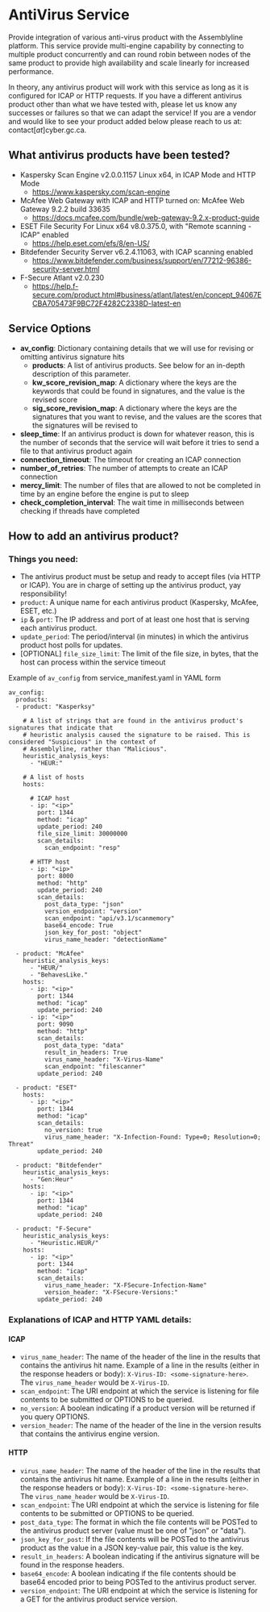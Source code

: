 # AntiVirus Service
Provide integration of various anti-virus product with the Assemblyline platform. This service provide multi-engine capability by connecting to multiple product concurrently and can round robin between nodes of the same product to provide high availability and scale linearly for increased performance.

In theory, any antivirus product will work with this service as long as it is configured for ICAP or HTTP requests.
If you have a different antivirus product other than what we have tested with, please let us know any successes or
failures so that we can adapt the service!
If you are a vendor and would like to see your product added below please reach to us at: contact[_at_]cyber.gc.ca.

## What antivirus products have been tested?
- Kaspersky Scan Engine v2.0.0.1157 Linux x64, in ICAP Mode and HTTP Mode
  - https://www.kaspersky.com/scan-engine
- McAfee Web Gateway with ICAP and HTTP turned on: McAfee Web Gateway 9.2.2 build 33635
  - https://docs.mcafee.com/bundle/web-gateway-9.2.x-product-guide
- ESET File Security For Linux x64 v8.0.375.0, with "Remote scanning - ICAP" enabled
  - https://help.eset.com/efs/8/en-US/
- Bitdefender Security Server v6.2.4.11063, with ICAP scanning enabled
  - https://www.bitdefender.com/business/support/en/77212-96386-security-server.html
- F-Secure Atlant v2.0.230
  - https://help.f-secure.com/product.html#business/atlant/latest/en/concept_94067ECBA705473F9BC72F4282C2338D-latest-en

## Service Options
* **av_config**: Dictionary containing details that we will use for revising or omitting antivirus signature hits
  * **products**: A list of antivirus products. See below for an in-depth description of this parameter.
  * **kw_score_revision_map**: A dictionary where the keys are the keywords that could be found in signatures, and the value is the revised score
  * **sig_score_revision_map**: A dictionary where the keys are the signatures that you want to revise, and the values are the scores that the signatures will be revised to
* **sleep_time**: If an antivirus product is down for whatever reason, this is the number of seconds that the service will wait before it tries to send a file to that antivirus product again
* **connection_timeout**: The timeout for creating an ICAP connection
* **number_of_retries**: The number of attempts to create an ICAP connection
* **mercy_limit**: The number of files that are allowed to not be completed in time by an engine before the engine is put to sleep
* **check_completion_interval**: The wait time in milliseconds between checking if threads have completed

## How to add an antivirus product?
### Things you need:
- The antivirus product must be setup and ready to accept files (via HTTP or ICAP). You are in charge of setting up the
  antivirus product, yay responsibility!
- `product`: A unique name for each antivirus product (Kaspersky, McAfee, ESET, etc.)
- `ip` & `port`: The IP address and port of at least one host that is serving each antivirus product.
- `update_period`: The period/interval (in minutes) in which the antivirus product host polls for updates.
- [OPTIONAL] `file_size_limit`: The limit of the file size, in bytes, that the host can process within the service timeout


Example of `av_config` from service_manifest.yaml in YAML form
```
av_config:
  products:
  - product: "Kasperksy"

    # A list of strings that are found in the antivirus product's signatures that indicate that
    # heuristic analysis caused the signature to be raised. This is considered "Suspicious" in the context of
    # Assemblyline, rather than "Malicious".
    heuristic_analysis_keys:
      - "HEUR:"

    # A list of hosts
    hosts:

      # ICAP host
      - ip: "<ip>"
        port: 1344
        method: "icap"
        update_period: 240
        file_size_limit: 30000000
        scan_details:
          scan_endpoint: "resp"

      # HTTP host
      - ip: "<ip>"
        port: 8000
        method: "http"
        update_period: 240
        scan_details:
          post_data_type: "json"
          version_endpoint: "version"
          scan_endpoint: "api/v3.1/scanmemory"
          base64_encode: True
          json_key_for_post: "object"
          virus_name_header: "detectionName"

  - product: "McAfee"
    heuristic_analysis_keys:
      - "HEUR/"
      - "BehavesLike."
    hosts:
      - ip: "<ip>"
        port: 1344
        method: "icap"
        update_period: 240
      - ip: "<ip>"
        port: 9090
        method: "http"
        scan_details:
          post_data_type: "data"
          result_in_headers: True
          virus_name_header: "X-Virus-Name"
          scan_endpoint: "filescanner"
        update_period: 240

  - product: "ESET"
    hosts:
      - ip: "<ip>"
        port: 1344
        method: "icap"
        scan_details:
          no_version: true
          virus_name_header: "X-Infection-Found: Type=0; Resolution=0; Threat"
        update_period: 240

  - product: "Bitdefender"
    heuristic_analysis_keys:
      - "Gen:Heur"
    hosts:
      - ip: "<ip>"
        port: 1344
        method: "icap"
        update_period: 240

  - product: "F-Secure"
    heuristic_analysis_keys:
      - "Heuristic.HEUR/"
    hosts:
      - ip: "<ip>"
        port: 1344
        method: "icap"
        scan_details:
          virus_name_header: "X-FSecure-Infection-Name"
          version_header: "X-FSecure-Versions:"
        update_period: 240
```

### Explanations of ICAP and HTTP YAML details:
#### ICAP
- `virus_name_header`: The name of the header of the line in the results that contains the antivirus hit name. Example of a line in the results (either in the response headers or body): `X-Virus-ID: <some-signature-here>`. The `virus_name_header` would be `X-Virus-ID`.
- `scan_endpoint`: The URI endpoint at which the service is listening for file contents to be submitted or OPTIONS to be queried.
- `no_version`: A boolean indicating if a product version will be returned if you query OPTIONS.
- `version_header`: The name of the header of the line in the version results that contains the antivirus engine version.

#### HTTP
- `virus_name_header`: The name of the header of the line in the results that contains the antivirus hit name. Example of a line in the results (either in the response headers or body): `X-Virus-ID: <some-signature-here>`. The `virus_name_header` would be `X-Virus-ID`.
- `scan_endpoint`: The URI endpoint at which the service is listening for file contents to be submitted or OPTIONS to be queried.
- `post_data_type`: The format in which the file contents will be POSTed to the antivirus product server (value must be one of "json" or "data").
- `json_key_for_post`: If the file contents will be POSTed to the antivirus product as the value in a JSON key-value pair, this value is the key.
- `result_in_headers`: A boolean indicating if the antivirus signature will be found in the response headers.
- `base64_encode`: A boolean indicating if the file contents should be base64 encoded prior to being POSTed to the antivirus product server.
- `version_endpoint`: The URI endpoint at which the service is listening for a GET for the antivirus product service version.
